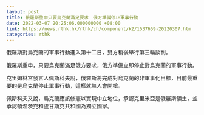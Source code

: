 ```yaml
---
layout: post
title: 俄羅斯重申只要烏克蘭滿足要求　俄方準備停止軍事行動
date: 2022-03-07 20:25:06.000000000 +08:00
link: https://news.rthk.hk/rthk/ch/component/k2/1637659-20220307.htm
categories: rthk
---
```


俄羅斯對烏克蘭的軍事行動進入第十二日，雙方稍後舉行第三輪談判。

俄羅斯重申，只要烏克蘭滿足俄方要求，俄方準備立即停止對烏克蘭的軍事行動。

克里姆林宮發言人佩斯科夫說，俄羅斯將完成對烏克蘭的非軍事化目標，目前最重要的是烏克蘭停止軍事行動，這樣就無人會開槍。

佩斯科夫又說，烏克蘭應該修憲以實現中立地位，承認克里米亞是俄羅斯領土，並承認頓涅茨克和盧甘斯克共和國為獨立國家。
